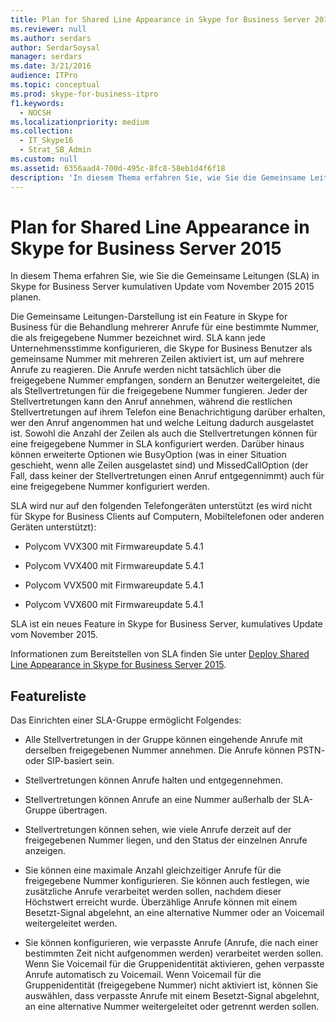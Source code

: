 ```yaml
---
title: Plan for Shared Line Appearance in Skype for Business Server 2015
ms.reviewer: null
ms.author: serdars
author: SerdarSoysal
manager: serdars
ms.date: 3/21/2016
audience: ITPro
ms.topic: conceptual
ms.prod: skype-for-business-itpro
f1.keywords:
  - NOCSH
ms.localizationpriority: medium
ms.collection:
  - IT_Skype16
  - Strat_SB_Admin
ms.custom: null
ms.assetid: 6356aad4-700d-495c-8fc8-58eb1d4f6f18
description: 'In diesem Thema erfahren Sie, wie Sie die Gemeinsame Leitungen (SLA) in Skype for Business Server kumulativen Update vom November 2015 2015 planen.'
---
```


# <a name="plan-for-shared-line-appearance-in-skype-for-business-server-2015"></a>Plan for Shared Line Appearance in Skype for Business Server 2015
 
In diesem Thema erfahren Sie, wie Sie die Gemeinsame Leitungen (SLA) in Skype for Business Server kumulativen Update vom November 2015 2015 planen. 
  
Die Gemeinsame Leitungen-Darstellung ist ein Feature in Skype for Business für die Behandlung mehrerer Anrufe für eine bestimmte Nummer, die als freigegebene Nummer bezeichnet wird. SLA kann jede Unternehmensstimme konfigurieren, die Skype for Business Benutzer als gemeinsame Nummer mit mehreren Zeilen aktiviert ist, um auf mehrere Anrufe zu reagieren. Die Anrufe werden nicht tatsächlich über die freigegebene Nummer empfangen, sondern an Benutzer weitergeleitet, die als Stellvertretungen für die freigegebene Nummer fungieren. Jeder der Stellvertretungen kann den Anruf annehmen, während die restlichen Stellvertretungen auf ihrem Telefon eine Benachrichtigung darüber erhalten, wer den Anruf angenommen hat und welche Leitung dadurch ausgelastet ist. Sowohl die Anzahl der Zeilen als auch die Stellvertretungen können für eine freigegebene Nummer in SLA konfiguriert werden. Darüber hinaus können erweiterte Optionen wie BusyOption (was in einer Situation geschieht, wenn alle Zeilen ausgelastet sind) und MissedCallOption (der Fall, dass keiner der Stellvertretungen einen Anruf entgegennimmt) auch für eine freigegebene Nummer konfiguriert werden.
  
SLA wird nur auf den folgenden Telefongeräten unterstützt (es wird nicht für Skype for Business Clients auf Computern, Mobiltelefonen oder anderen Geräten unterstützt): 
  
- Polycom VVX300 mit Firmwareupdate 5.4.1
    
- Polycom VVX400 mit Firmwareupdate 5.4.1
    
- Polycom VVX500 mit Firmwareupdate 5.4.1
    
- Polycom VVX600 mit Firmwareupdate 5.4.1
    
SLA ist ein neues Feature in Skype for Business Server, kumulatives Update vom November 2015. 
  
Informationen zum Bereitstellen von SLA finden Sie unter [Deploy Shared Line Appearance in Skype for Business Server 2015](../../deploy/deploy-enterprise-voice/deploy-shared-line-appearance.md).
  
## <a name="feature-list"></a>Featureliste

Das Einrichten einer SLA-Gruppe ermöglicht Folgendes:
  
- Alle Stellvertretungen in der Gruppe können eingehende Anrufe mit derselben freigegebenen Nummer annehmen. Die Anrufe können PSTN- oder SIP-basiert sein.
    
- Stellvertretungen können Anrufe halten und entgegennehmen.
    
- Stellvertretungen können Anrufe an eine Nummer außerhalb der SLA-Gruppe übertragen.
    
- Stellvertretungen können sehen, wie viele Anrufe derzeit auf der freigegebenen Nummer liegen, und den Status der einzelnen Anrufe anzeigen.
    
- Sie können eine maximale Anzahl gleichzeitiger Anrufe für die freigegebene Nummer konfigurieren. Sie können auch festlegen, wie zusätzliche Anrufe verarbeitet werden sollen, nachdem dieser Höchstwert erreicht wurde. Überzählige Anrufe können mit einem Besetzt-Signal abgelehnt, an eine alternative Nummer oder an Voicemail weitergeleitet werden.
    
- Sie können konfigurieren, wie verpasste Anrufe (Anrufe, die nach einer bestimmten Zeit nicht aufgenommen werden) verarbeitet werden sollen. Wenn Sie Voicemail für die Gruppenidentität aktivieren, gehen verpasste Anrufe automatisch zu Voicemail. Wenn Voicemail für die Gruppenidentität (freigegebene Nummer) nicht aktiviert ist, können Sie auswählen, dass verpasste Anrufe mit einem Besetzt-Signal abgelehnt, an eine alternative Nummer weitergeleitet oder getrennt werden sollen.
    

